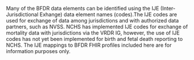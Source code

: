 Many of the BFDR data elements can be identified using the IJE (Inter-Jurisdictional Exhange) data element names (codes).The IJE codes are used for exchange of data among jurisdictions and with authorized data partners, such as NVSS. NCHS has implemented IJE codes for exchange of mortality data with jurisdictions via the VRDR IG, however, the use of IJE codes has not yet been implemented for birth and fetal death reporting to NCHS. The IJE mappings to BFDR FHIR profiles included here are for information purposes only.